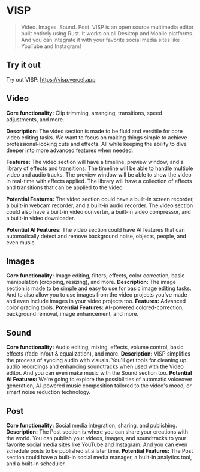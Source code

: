 # VISP
> Video. Images. Sound. Post. VISP is an open source multimedia editor built entirely using Rust. It works on all Desktop and Mobile platforms. And you can integrate it with your favorite social media sites like YouTube and Instagram!

## Try it out
Try out VISP: https://visp.vercel.app

## Video
**Core functionality:** Clip trimming, arranging, transitions, speed adjustments, and more.

**Description:** The video section is made to be fluid and versitile for core video editing tasks. We want to focus on making things simple to achieve professional-looking cuts and effects. All while keeping the ability to dive deeper into more advanced features when needed.

**Features:** The video section will have a timeline, preview window, and a library of effects and transitions. The timeline will be able to handle multiple video and audio tracks. The preview window will be able to show the video in real-time with effects applied. The library will have a collection of effects and transitions that can be applied to the video.

**Potential Features:** The video section could have a built-in screen recorder, a built-in webcam recorder, and a built-in audio recorder. The video section could also have a built-in video converter, a built-in video compressor, and a built-in video downloader.

**Potential AI Features:** The video section could have AI features that can automatically detect and remove background noise, objects, people, and even music.

## Images
**Core functionality:** Image editing, filters, effects, color correction, basic manipulation (cropping, resizing), and more.
**Description:** The image section is made to be simple and easy to use for basic image editing tasks. And to also allow you to use images from the video projects you've made and even include images in your video projects too.
**Features:** Advanced color grading tools.
**Potential Features:** AI-powered colored-correction, background removal, image enhancement, and more.

## Sound
**Core functionality:** Audio editing, mixing, effects, volume control, basic effects (fade in/out & equalization), and more.
**Description:** VISP simplifies the process of syncing audio with visuals. You'll get tools for cleaning up audio recordings and enhancing soundtracks when used with the Video editor. And you can even make music with the Sound section too.
**Potential AI Features:** We're going to explore the possibilities of automatic voiceover generation, AI-powered music composition tailored to the video's mood, or smart noise reduction technology.

## Post
**Core functionality:** Social media integration, sharing, and publishing.
**Description:** The Post section is where you can share your creations with the world. You can publish your videos, images, and soundtracks to your favorite social media sites like YouTube and Instagram. And you can even schedule posts to be published at a later time.
**Potential Features:** The Post section could have a built-in social media manager, a built-in analytics tool, and a built-in scheduler.